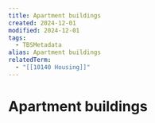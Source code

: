 ```yaml
---
title: Apartment buildings
created: 2024-12-01
modified: 2024-12-01
tags:
  - TBSMetadata
alias: Apartment buildings
relatedTerm:
  - "[[10140 Housing]]"
---
```

# Apartment buildings
